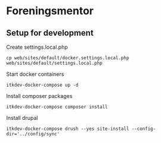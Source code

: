 # Foreningsmentor

## Setup for development

Create settings.local.php
```
cp web/sites/default/docker.settings.local.php web/sites/default/settings.local.php
```

Start docker containers
```
itkdev-docker-compose up -d
```

Install composer packages
```
itkdev-docker-compose composer install
```

Install drupal
```
itkdev-docker-compose drush --yes site-install --config-dir='../config/sync'
```
